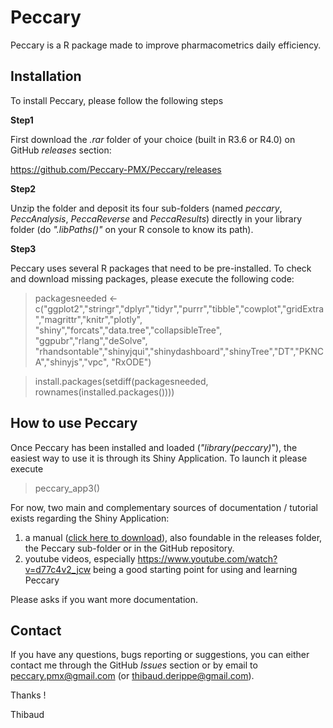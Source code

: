 # Peccary

Peccary is a R package made to improve pharmacometrics daily efficiency. 

## Installation 

To install Peccary, please follow the following steps

**Step1**

First download the *.rar* folder of your choice (built in R3.6 or R4.0) on GitHub *releases* section: 

https://github.com/Peccary-PMX/Peccary/releases


**Step2**

Unzip the folder and deposit its four sub-folders  (named *peccary*, *PeccAnalysis*, *PeccaReverse* and *PeccaResults*) directly in your library folder (do *".libPaths()"* on your R console to know  its path). 

**Step3**

Peccary uses several R packages that need to be pre-installed. To check and download missing packages, please execute the following code:

> packagesneeded <- c("ggplot2","stringr","dplyr","tidyr","purrr","tibble","cowplot","gridExtra","magrittr","knitr","plotly", "shiny","forcats","data.tree","collapsibleTree", "ggpubr","rlang","deSolve", "rhandsontable","shinyjqui","shinydashboard","shinyTree","DT","PKNCA","shinyjs","vpc", "RxODE")

>install.packages(setdiff(packagesneeded, rownames(installed.packages())))

## How to use Peccary

Once Peccary has been installed and loaded (*"library(peccary)*"), the easiest way to use it is through its Shiny Application. To launch it please execute

> peccary_app3() 

For now, two main and complementary sources of documentation / tutorial exists regarding the Shiny Application:

1. a manual ([click here to download](https://github.com/Peccary-PMX/Peccary/releases/download/R4.0/Peccary_Documentation.html)), also foundable  in the releases folder, the Peccary sub-folder or in the GitHub repository.
2. youtube videos, especially https://www.youtube.com/watch?v=d77c4v2_jcw being a good starting point for using and learning Peccary

Please asks if you want more documentation.

## Contact

If you have any questions, bugs reporting or suggestions, you can either contact me  through the GitHub *Issues* section or by email to peccary.pmx@gmail.com (or thibaud.derippe@gmail.com).

Thanks  ! 

Thibaud
